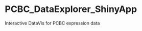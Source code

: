 PCBC_DataExplorer_ShinyApp
==========================

Interactive DataVis for PCBC expression data
